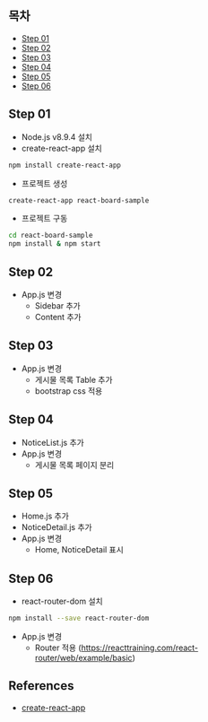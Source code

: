## 목차
- [Step 01](#step-01)
- [Step 02](#step-02)
- [Step 03](#step-03)
- [Step 04](#step-04)
- [Step 05](#step-05)
- [Step 06](#step-06)

## Step 01

- Node.js v8.9.4 설치
- create-react-app 설치
```sh
npm install create-react-app
```
- 프로젝트 생성
```sh
create-react-app react-board-sample
```
- 프로젝트 구동
```sh
cd react-board-sample
npm install & npm start
```

## Step 02

- App.js 변경
  - Sidebar 추가
  - Content 추가

## Step 03

- App.js 변경
  - 게시물 목록 Table 추가
  - bootstrap css 적용

## Step 04

- NoticeList.js 추가
- App.js 변경
  - 게시물 목록 페이지 분리

## Step 05

- Home.js 추가
- NoticeDetail.js 추가
- App.js 변경
  - Home, NoticeDetail 표시

## Step 06

- react-router-dom 설치 
```sh
npm install --save react-router-dom
```
- App.js 변경
  - Router 적용 (https://reacttraining.com/react-router/web/example/basic)

## References
- [create-react-app](https://github.com/facebook/create-react-app/blob/master/packages/react-scripts/template/README.md)
